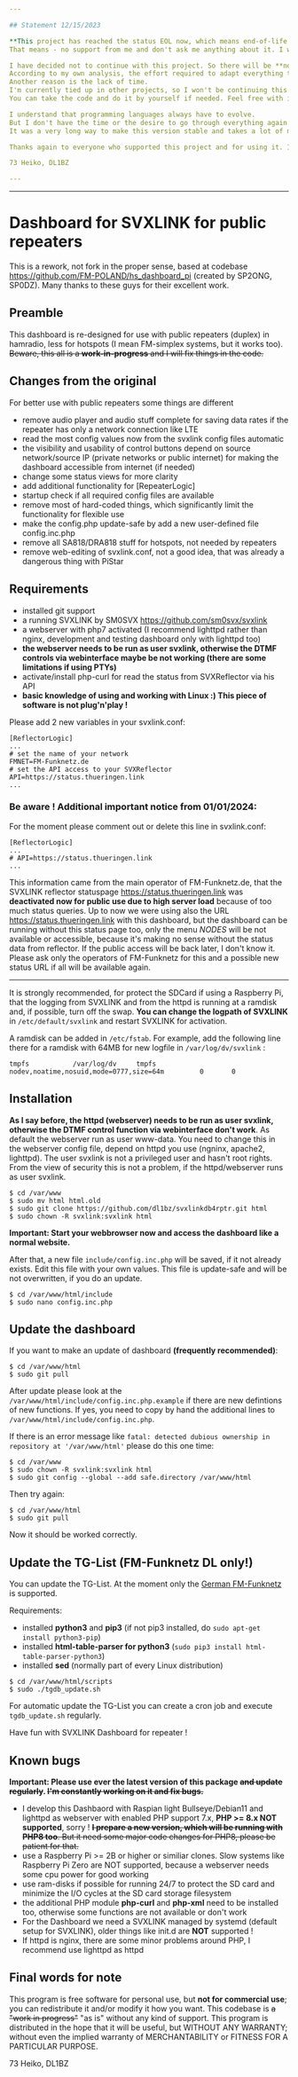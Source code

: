 ```yaml
---

## Statement 12/15/2023

**This project has reached the status EOL now, which means end-of-life and I close the development.
That means - no support from me and don't ask me anything about it. I will not answer in this case.**

I have decided not to continue with this project. So there will be **no update to running with PHP8**.
According to my own analysis, the effort required to adapt everything to PHP8 is too extensive for me.
Another reason is the lack of time.
I'm currently tied up in other projects, so I won't be continuing this one anymore, not now - not later.
You can take the code and do it by yourself if needed. Feel free with it. Good luck.

I understand that programming languages always have to evolve.
But I don't have the time or the desire to go through everything again - and I won't start again.
It was a very long way to make this version stable and takes a lot of my spare time.

Thanks again to everyone who supported this project and for using it. I'm out now.

73 Heiko, DL1BZ

---
```

---

# Dashboard for SVXLINK for public repeaters ###

This is a rework, not fork in the proper sense, based at codebase https://github.com/FM-POLAND/hs_dashboard_pi (created by SP2ONG, SP0DZ).
Many thanks to these guys for their excellent work.

## Preamble

This dashboard is re-designed for use with public repeaters (duplex) in hamradio, less for hotspots (I mean FM-simplex systems, but it works too).
~~Beware, this all is a **work-in-progress** and I will fix things in the code.~~

## Changes from the original
For better use with public repeaters some things are different
- remove audio player and audio stuff complete for saving data rates if the repeater has only a network connection like LTE
- read the most config values now from the svxlink config files automatic
- the visibility and usability of control buttons depend on source network/source IP (private networks or public internet) for making the dashboard accessible from internet (if needed)
- change some status views for more clarity
- add additional functionality for [RepeaterLogic]
- startup check if all required config files are available
- remove most of hard-coded things, which significantly limit the functionality for flexible use
- make the config.php update-safe by add a new user-defined file config.inc.php
- remove all SA818/DRA818 stuff for hotspots, not needed by repeaters
- remove web-editing of svxlink.conf, not a good idea, that was already a dangerous thing with PiStar

## Requirements ##
- installed git support
- a running SVXLINK by SM0SVX https://github.com/sm0svx/svxlink
- a webserver with php7 activated (I recommend lighttpd rather than nginx, development and testing dashboard only with lighttpd too)
- **the webserver needs to be run as user svxlink, otherwise the DTMF controls via webinterface maybe be not working (there are some limitations if using PTYs)**
- activate/install php-curl for read the status from SVXReflector via his API
- **basic knowledge of using and working with Linux :) This piece of software is not plug'n'play !**

Please add 2 new variables in your svxlink.conf:
```
[ReflectorLogic]
...
# set the name of your network
FMNET=FM-Funknetz.de
# set the API access to your SVXReflector
API=https://status.thueringen.link
...
```

### Be aware ! Additional important notice from 01/01/2024:

For the moment please comment out or delete this line in svxlink.conf:
```
[ReflectorLogic]
...
# API=https://status.thueringen.link
...
```

This information came from the main operator of FM-Funknetz.de, that the SVXLINK reflector statuspage https://status.thueringen.link was **deactivated now for public use due to high server load** because of too much status queries.
Up to now we were using also the URL https://status.thueringen.link with this dashboard, but the dashboard can be running without this status page too, only the menu *NODES* will be not available or accessible, because it's making no sense without the status data from reflector.
If the public access will be back later, I don't know it. Please ask only the operators of FM-Funknetz for this and a possible new status URL if all will be available again.

----

It is strongly recommended, for protect the SDCard if using a Raspberry Pi, that the logging from SVXLINK and from the httpd is running at a ramdisk and, if possible, turn off the swap.
**You can change the logpath of SVXLINK** in ``/etc/default/svxlink`` and restart SVXLINK for activation.

A ramdisk can be added in ``/etc/fstab``. For example, add the following line there for a ramdisk with 64MB for new logfile in ``/var/log/dv/svxlink`` :

```
tmpfs           /var/log/dv     tmpfs   nodev,noatime,nosuid,mode=0777,size=64m         0       0
```

## Installation ##

**As I say before, the httpd (webserver) needs to be run as user svxlink, otherwise the DTMF control function via webinterface don't work**.
As default the webserver run as user www-data.
You need to change this in the webserver config file, depend on httpd you use (ngninx, apache2, lighttpd).
The user svxlink is not a privileged user and hasn't root rights. From the view of security this is not a problem, if the httpd/webserver runs as user svxlink.

```
$ cd /var/www
$ sudo mv html html.old
$ sudo git clone https://github.com/dl1bz/svxlinkdb4rptr.git html
$ sudo chown -R svxlink:svxlink html
```

**Important: Start your webbrowser now and access the dashboard like a normal website.**

After that, a new file ``include/config.inc.php`` will be saved, if it not already exists.
Edit this file with your own values. This file is update-safe and will be not overwritten, if you do an update.
```
$ cd /var/www/html/include
$ sudo nano config.inc.php
```

## Update the dashboard ##

If you want to make an update of dashboard **(frequently recommended)**:
```
$ cd /var/www/html
$ sudo git pull
```

After update please look at the ``/var/www/html/include/config.inc.php.example`` if there are new defintions of new functions.
If yes, you need to copy by hand the additional lines to ``/var/www/html/include/config.inc.php``.

If there is an error message like ``fatal: detected dubious ownership in repository at '/var/www/html'`` please do this one time:
```
$ cd /var/www
$ sudo chown -R svxlink:svxlink html
$ sudo git config --global --add safe.directory /var/www/html
```
Then try again:
```
$ cd /var/www/html
$ sudo git pull
```
Now it should be worked correctly.

## Update the TG-List (FM-Funknetz DL only!) ##

You can update the TG-List. At the moment only the [German FM-Funknetz](https://fm-funknetz.de/) is supported.

Requirements:
- installed **python3** and **pip3** (if not pip3 installed, do ``sudo apt-get install python3-pip``)
- installed **html-table-parser for python3** (``sudo pip3 install html-table-parser-python3``)
- installed **sed** (normally part of every Linux distribution)

```
$ cd /var/www/html/scripts
$ sudo ./tgdb_update.sh
```
For automatic update the TG-List you can create a cron job and execute ``tgdb_update.sh`` regularly.

Have fun with SVXLINK Dashboard for repeater !

## Known bugs

**Important: Please use ever the latest version of this package ~~and update regularly~~. ~~I'm constantly working on it and fix bugs.~~**

- I develop this Dashbaord with Raspian light Bullseye/Debian11 and lighttpd as webserver with enabled PHP support 7.x, **PHP >= 8.x NOT supported**, sorry ! ~~**I prepare a new version, which will be running with PHP8 too**. But it need some major code changes for PHP8, please be patient for that.~~
- use a Raspberry Pi >= 2B or higher or similiar clones. Slow systems like Raspberry Pi Zero are NOT supported, because a webserver needs some cpu power for good working
- use ram-disks if possible for running 24/7 to protect the SD card and minimize the I/O cycles at the SD card storage filesystem
- the additional PHP module **php-curl** and **php-xml** need to be installed too, otherwise some functions are not available or don't work
- For the Dashboard we need a SVXLINK managed by systemd (default setup for SVXLINK), older things like init.d are **NOT** supported !
- If httpd is nginx, there are some minor problems around PHP, I recommend use lighttpd as httpd

## Final words for note ##
This program is free software for personal use, but **not for commercial use**; you can redistribute it and/or modify it how you want.
This codebase is ~~a "work in progress"~~ "as is" without any kind of support.
This program is distributed in the hope that it will be useful, but WITHOUT ANY WARRANTY; without even the implied warranty of MERCHANTABILITY or FITNESS FOR A PARTICULAR PURPOSE.

73 Heiko, DL1BZ
